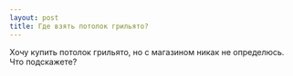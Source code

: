 ```yaml
---
layout: post 
title: Где взять потолок грильято? 
--- 
```

Хочу купить потолок грильято, но с магазином никак не определюсь. Что подскажете?